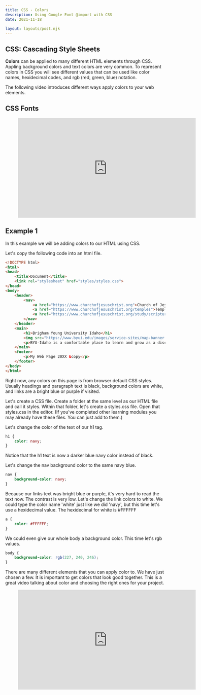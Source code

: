 ```yaml
---
title: CSS - Colors
description: Using Google Font @import with CSS
date: 2021-11-18

layout: layouts/post.njk
---
```


## CSS: Cascading Style Sheets

**Colors** can be applied to many different HTML elements through CSS. Appling background colors and text colors are very common. To represent colors in CSS you will see different values that can be used like color names, hexidecimal codes, and rgb (red, green, blue) notation.

The following video introduces different ways apply colors to your web elements.

## CSS Fonts

<figure class="video-container">

<iframe width="560" height="315" src="https://www.youtube.com/embed/Hexcy9aYoTk" title="YouTube video player" frameborder="0" allow="accelerometer; autoplay; clipboard-write; encrypted-media; gyroscope; picture-in-picture" allowfullscreen></iframe>
</figure>

## Example 1

In this example we will be adding colors to our HTML using CSS. 

Let's copy the following code into an html file.

```html
<!DOCTYPE html>
<html>
<head>
    <title>Document</title>
    <link rel="stylesheet" href="styles/styles.css">
</head>
<body>
    <header>
        <nav>
            <a href="https://www.churchofjesuschrist.org">Church of Jesus Christ</a>
            <a href="https://www.churchofjesuschrist.org/temples">Temples</a>
            <a href="https://www.churchofjesuschrist.org/study/scriptures">Scriptures</a>
        </nav>
    </header>
    <main>
        <h1>Brigham Young University Idaho</h1>
        <img src="https://www.byui.edu/images/service-sites/map-banner.jpg">
        <p>BYU-Idaho is a comfortable place to learn and grow as a disciple of Jesus Christ because students, faculty, and employees share a commitment to live the gospel.</p>
    </main>
    <footer>
        <p>My Web Page 20XX &copy</p>
    </footer>
</body>
</html>
```
Right now, any colors on this page is from browser default CSS styles. Usually headings and paragraph text is black, background colors are white, and links are a bright blue or purple if visited.

Let's create a CSS file. Create a folder at the same level as our HTML file and call it styles. Within that folder, let's create a styles.css file. Open that styles.css in the editor. (If you've completed other learning modules you may already have these files. You can just add to them.)

Let's change the color of the text of our h1 tag.

```css
h1 {
    color: navy;
}
```

Notice that the h1 text is now a darker blue navy color instead of black. 

Let's change the nav background color to the same navy blue.

```css
nav {
    background-color: navy;
}
```

Because our links text was bright blue or purple, it's very hard to read the text now. The contrast is very low. Let's change the link colors to white. We could type the color name 'white' just like we did 'navy', but this time let's use a hexidecimal value. The hexidecimal for white is #FFFFFF

```css
a {
    color: #FFFFFF;
}
```

We could even give our whole body a background color. This time let's rgb values.

```css
body {
    background-color: rgb(227, 240, 246);
}
```

There are many different elements that you can apply color to. We have just chosen a few. It is important to get colors that look good together. This is a great video talking about color and choosing the right ones for your project.

<figure class="video-container">

<iframe width="560" height="315" src="https://www.youtube.com/embed/_2LLXnUdUIc" title="YouTube video player" frameborder="0" allow="accelerometer; autoplay; clipboard-write; encrypted-media; gyroscope; picture-in-picture" allowfullscreen></iframe>
</figure>